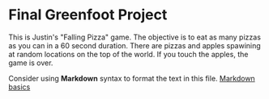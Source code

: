 # Final Greenfoot Project
This is Justin's "Falling Pizza" game. The objective is to eat as many pizzas as you can in a 60 second duration. There are pizzas and apples spawining at random locations on the top of the world. If you touch the apples, the game is over. 

Consider using **Markdown** syntax to format the text in this file. [Markdown basics](https://www.markdownguide.org/getting-started/)


